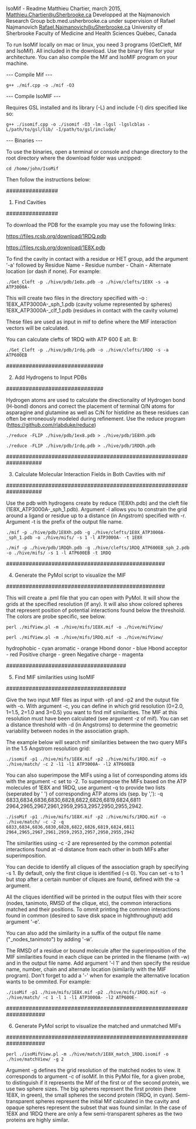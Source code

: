 IsoMif - Readme
Matthieu Chartier, march 2015, Matthieu.Chartier@uSherbrooke.ca
Developped at the Najmanovich Research Group bcb.med.usherbrooke.ca under supervision of Rafael Najmanovich Rafael.Najmanovich@uSherbrooke.ca
University of Sherbrooke
Faculty of Medicine and Health Sciences
Québec, Canada

To run IsoMif locally on mac or linux, you need 3 programs (GetCleft, Mif and IsoMif). All included in the download. Use the binary files for your architecture. You can also compile the Mif and IsoMIF program on your machine.

--- Compile Mif ---
```
g++ ./mif.cpp -o ./mif -O3
```
--- Compile IsoMIF ---

Requires GSL installed and its library (-L) and include (-I) dirs specified like so:
```
g++ ./isomif.cpp -o ./isomif -O3 -lm -lgsl -lgslcblas -L/path/to/gsl/lib/ -I/path/to/gsl/include/
```
--- Binaries ---

To use the binaries, open a terminal or console and change directory to the root directory where the download folder was unzipped:
```
cd /home/john/IsoMif
```
Then follow the instructions below:


################

1. Find Cavities

################


To download the PDB for the example you may use the following links:

https://files.rcsb.org/download/1RDQ.pdb

https://files.rcsb.org/download/1E8X.pdb


To find the cavity in contact with a residue or HET group, add the argument '-a' followed by Residue Name - Residue number - Chain - Alternate location (or dash if none). For example:

```
./Get_Cleft -p ./hive/pdb/1e8x.pdb -o ./hive/clefts/1E8X -s -a ATP3000A-
```
This will create two files in the directory specified with -o :
1E8X_ATP3000A-_sph_1.pdb (cavity volume represented by spheres)
1E8X_ATP3000A-_clf_1.pdb (residues in contact with the cavity volume)

These files are used as input in mif to define where the MIF interaction vectors will be calculated.

You can calculate clefts of 1RDQ  with ATP 600 E alt. B:
```
./Get_Cleft -p ./hive/pdb/1rdq.pdb -o ./hive/clefts/1RDQ -s -a ATP600EB
```

##############################

2. Add Hydrogens to Input PDBs

##############################


Hydrogen atoms are used to calculate the directionality of Hydrogen bond (H-bond) donors and correct the placement of terminal O/N atoms for asparagine and glutamine as well as C/N for histidine as these residues can often be erroneously modeled during refinement. Use the reduce program (https://github.com/rlabduke/reduce)
```
./reduce -FLIP ./hive/pdb/1ex8.pdb > ./hive/pdb/1E8Xh.pdb
```
```
./reduce -FLIP ./hive/pdb/1rdq.pdb > ./hive/pdb/1RDQh.pdb
```

###################################################################

3. Calculate Molecular Interaction Fields in Both Cavities with mif

###################################################################


Use the pdb with hydrogens create by reduce (1E8Xh.pdb) and the cleft file (1E8X_ATP3000A-_sph_1.pdb). Argument -l allows you to constrain the grid around a ligand or residue up to a distance (in Angstrom) specified with -r. Argument -t is the prefix of the output file name.
```
./mif -p ./hive/pdb/1E8Xh.pdb -g ./hive/clefts/1E8X_ATP3000A-_sph_1.pdb -o ./hive/mifs/ -s 1 -l ATP3000A- -t 1E8X
```
```
./mif -p ./hive/pdb/1RDQh.pdb -g ./hive/clefts/1RDQ_ATP600EB_sph_2.pdb -o ./hive/mifs/ -s 1 -l ATP600EB -t 1RDQ
```

#################################################

4. Generate the PyMol script to visualize the MIF

#################################################


This will create a .pml file that you can open with PyMol. It will show the grids at the specified resolution (if any). It will also show colored spheres that represent position of potential interactions found below the threshold. The colors are probe specific, see below.
```
perl ./mifView.pl -m ./hive/mifs/1E8X.mif -o ./hive/mifView/
```
```
perl ./mifView.pl -m ./hive/mifs/1RDQ.mif -o ./hive/mifView/
```
hydrophobic - cyan
aromatic - orange
Hbond donor - blue
Hbond acceptor - red
Positive charge - green
Negative charge - magenta


#####################################

5. Find MIF similarities using IsoMIF

#####################################


Give the two input MIF files as input with -p1 and -p2 and the output file with -o. With argument -c, you can define in which grid resolution (0=2.0, 1=1.5, 2=1.0 and 3=0.5) you want to find mif similarities. The MIF at this resolution must have been calculated (see argument -z of mif). You can set a distance threshold with -d (in Angstroms) to determine the geometric variability between nodes in the association graph.

The example below will search mif similarities between the two query MIFs in the 1.5 Angstrom resolution grid:
```
./isomif -p1 ./hive/mifs/1E8X.mif -p2 ./hive/mifs/1RDQ.mif -o ./hive/match/ -c 2 -l1 -l1 ATP3000A- -l2 ATP600EB
```
You can also superimpose the MIFs using a list of corresponding atoms ids with the argument -c set to -2. To superimpose the MIFs based on the ATP molecules of 1E8X and 1RDQ, use argument -q to provide two lists (seperated by ' ') of corresponding ATP atoms ids (sep. by ','): -q 6833,6834,6836,6830,6828,6822,6826,6819,6824,6811 2964,2965,2967,2961,2959,2953,2957,2950,2955,2942.
```
./isoMif -p1 ./hive/mifs/1E8X.mif -p2 ./hive/mifs/1RDQ.mif -o ./hive/match/ -c -2 -q 6833,6834,6836,6830,6828,6822,6826,6819,6824,6811 2964,2965,2967,2961,2959,2953,2957,2950,2955,2942
```
The similarities using -c -2 are represented by the common potential interactions found at -d distance from each other in both MIFs after superimposition.

You can decide to identify all cliques of the association graph by specifying -s 1. By default, only the first clique is identified (-s 0). You can set -s to 1 but stop after a certain number of cliques are found, defined with the -a argument.

All the cliques identified will be printed in the output files with their score (nodes, tanimoto, RMSD of the clique, etc), the common interactions matched and their positions. To ommit printing the common interactions found in common (desired to save disk space in highthroughput) add argument '-e'.

You can also add the similarity in a suffix of the output file name ("_nodes_tanimoto") by adding '-w'.

The RMSD of a residue or bound molecule after the superimposition of the MIF similarities found in each clique can be printed in the filename (with -w) and in the output file name. Add argument '-l 1' and then specify the residue name, number, chain and alternate location (similarily with the MIF program). Don't forget to add a '-' when for example the alternative location wants to be ommited. For example:
```
./isoMif -p1 ./hive/mifs/1E8X.mif -p2 ./hive/mifs/1RDQ.mif -o ./hive/match/ -c 1 -l 1 -l1 ATP3000A- -l2 ATP600E-
```

####################################################################

6. Generate PyMol script to visualize the matched and unmatched MIFs

####################################################################

```
perl ./isoMifView.pl -m ./hive/match/1E8X_match_1RDQ.isomif -o ./hive/matchView/ -g 2
```
Argument -g defines the grid resolution of the matched nodes to view. It corresponds to argument -c of isoMif. In this PyMol file, for a given probe, to distinguish if it represents the Mif of the first or of the second protein, we use two sphere sizes. The big spheres represent the first protein (here 1E8X, in green), the small spheres the second protein (1RDQ, in cyan). Semi-transparent spheres represent the initial Mif calculated in the cavity and opaque spheres represent the subset that was found similar. In the case of 1E8X and 1RDQ there are only a few semi-transparent spheres as the two proteins are highly similar.

